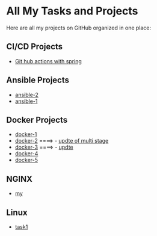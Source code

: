 # All My Tasks and Projects

Here are all my projects on GitHub organized in one place:
## CI/CD Projects
- [Git hub actions with spring ](https://github.com/abd-elrahman-mohamed-anter/jenkins-spring/tree/main/.github/workflows)
## Ansible Projects
- [ansible-2](https://github.com/abd-elrahman-mohamed-anter/ansible-2)
- [ansible-1](https://github.com/abd-elrahman-mohamed-anter/ansible-1)


## Docker Projects
- [docker-1](https://github.com/abd-elrahman-mohamed-anter/docker-1)
- [docker-2](https://github.com/abd-elrahman-mohamed-anter/docker-2)      ====> - [updte of multi stage](https://github.com/abd-elrahman-mohamed-anter/Docker-_1) 
- [docker-3](https://github.com/abd-elrahman-mohamed-anter/docker-3)      ====> - [updte ](https://github.com/abd-elrahman-mohamed-anter/Docker--2) 
- [docker-4](https://github.com/abd-elrahman-mohamed-anter/docker-4)
- [docker-5](https://github.com/abd-elrahman-mohamed-anter/docker-5)


## NGINX
- [my](https://github.com/abd-elrahman-mohamed-anter/my)

##  Linux 
- [task1](https://github.com/abd-elrahman-mohamed-anter/task1)

